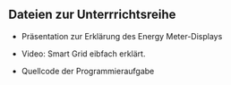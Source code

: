 ## Dateien zur Unterrrichtsreihe

* Präsentation zur Erklärung des Energy Meter-Displays

* Video: Smart Grid eibfach erklärt.

* Quellcode der Programmieraufgabe
